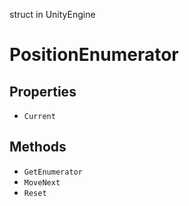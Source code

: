 struct in UnityEngine
# PositionEnumerator

## Properties
- `Current`
## Methods
- `GetEnumerator`
- `MoveNext`
- `Reset`
